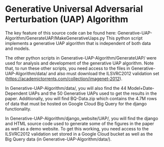 # Generative Universal Adversarial Perturbation (UAP) Algorithm

The key feature of this source code can be found here: Generative-UAP-Algorithm/GenerateUAP/MakeGenerativeUaps.py
This python script implements a generative UAP algorithm that is independent of both data and models.

The other python scripts in Generative-UAP-Algorithm/GenerateUAP/ were used for analysis and development of the generative UAP algorithm. Note that, to run these other scripts, you need access to the files in Generative-UAP-Algorithm/data/ and also must download the ILSVRC2012 validation set (https://academictorrents.com/collection/imagenet-2012).

In Generative-UAP-Algorithm/data/, you will also find the 44 Model+Date-Dependent UAPs and the 50 Generative UAPs used to get the results in the paper. Additionally, you will find BQ-Data.zip which contains the 4.7M rows of data that must be hosted on Google Cloud Big Query for the django functionality.

In Generative-UAP-Algorithm/django_website/UAP/, you will find the django and HTML source code used to generate some of the figures in the paper as well as a demo website. To get this working, you need access to the ILSVRC2012 validation set stored in a Google Cloud bucket as well as the Big Query data (in Generative-UAP-Algorithm/data/). 
